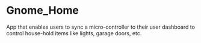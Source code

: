# Gnome_Home
App that enables users to sync a micro-controller to their user dashboard to control house-hold items like lights, garage doors, etc. 
